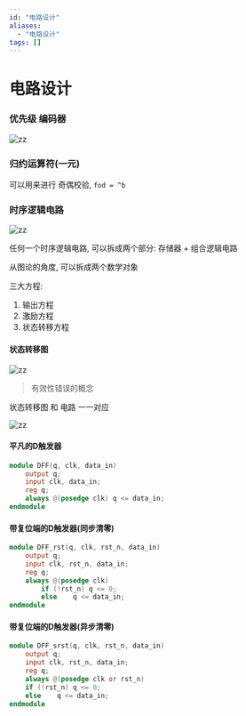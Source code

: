 ```yaml
---
id: "电路设计"
aliases:
  - "电路设计"
tags: []
---
```


# 电路设计

### 优先级 编码器

![zz](img/image_2023-10-09-20-13-53.png)

### 归约运算符(一元)

可以用来进行 奇偶校验, `fod = ^b`

### 时序逻辑电路

![zz](img/image_2023-10-09-20-27-18.png)

任何一个时序逻辑电路, 可以拆成两个部分: 存储器 + 组合逻辑电路

从图论的角度, 可以拆成两个数学对象

三大方程:

1. 输出方程
2. 激励方程
3. 状态转移方程

#### 状态转移图

![zz](img/image_2023-10-09-20-30-58.png)

> 有效性错误的概念

状态转移图 和 电路 一一对应

![zz](img/image_2023-10-09-20-34-58.png)

#### 平凡的D触发器

```verilog
module DFF(q, clk, data_in)
    output q;
    input clk, data_in;
    reg q;
    always @(posedge clk) q <= data_in;
endmodule
```

#### 带复位端的D触发器(同步清零)

```verilog
module DFF_rst(q, clk, rst_n, data_in)
    output q;
    input clk, rst_n, data_in;
    reg q;
    always @(posedge clk)
        if (!rst_n) q <= 0;
        else    q <= data_in;
endmodule
```

#### 带复位端的D触发器(异步清零)

```verilog
module DFF_srst(q, clk, rst_n, data_in)
    output q;
    input clk, rst_n, data_in;
    reg q;
    always @(posedge clk or rst_n)
    if (!rst_n) q <= 0;
    else    q <= data_in;
endmodule
```

